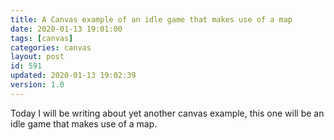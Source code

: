 ```yaml
---
title: A Canvas example of an idle game that makes use of a map
date: 2020-01-13 19:01:00
tags: [canvas]
categories: canvas
layout: post
id: 591
updated: 2020-01-13 19:02:39
version: 1.0
---
```


Today I will be writing about yet another canvas example, this one will be an idle game that makes use of a map.

<!-- more -->
